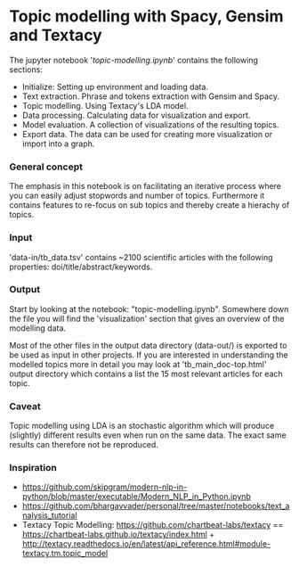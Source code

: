 # Topic modelling with Spacy, Gensim and Textacy

The jupyter notebook '*topic-modelling.ipynb*' contains the following sections:

- Initialize: Setting up environment and loading data.
- Text extraction. Phrase and tokens extraction with Gensim and Spacy.
- Topic modelling. Using Textacy's LDA model.
- Data processing. Calculating data for visualization and export.
- Model evaluation. A collection of visualizations of the resulting topics.
- Export data. The data can be used for creating more visualization or import into a graph.


### General concept  
The emphasis in this notebook is on facilitating an iterative process where you can easily adjust stopwords and number of topics. Furthermore it contains features to re-focus on sub topics and thereby create a hierachy of topics.

### Input  
'data-in/tb_data.tsv' contains ~2100 scientific articles with the following properties: doi/title/abstract/keywords.

### Output 
Start by looking at the notebook: "topic-modelling.ipynb". Somewhere down the file you will find the 'visualization' section that gives an overview of the modelling data.  

Most of the other files in the output data directory (data-out/) is exported to be used as input in other projects. If you are interested in understanding the modelled topics more in detail you may look at 'tb_main_doc-top.html' output directory which contains a list the 15 most relevant articles for each topic.

### Caveat  
Topic modelling using LDA is an stochastic algorithm which will produce (slightly) different results even when run on the same data. The exact same results can therefore not be reproduced. 

### Inspiration
- https://github.com/skipgram/modern-nlp-in-python/blob/master/executable/Modern_NLP_in_Python.ipynb
- https://github.com/bhargavvader/personal/tree/master/notebooks/text_analysis_tutorial  
- Textacy Topic Modelling: https://github.com/chartbeat-labs/textacy == https://chartbeat-labs.github.io/textacy/index.html + http://textacy.readthedocs.io/en/latest/api_reference.html#module-textacy.tm.topic_model